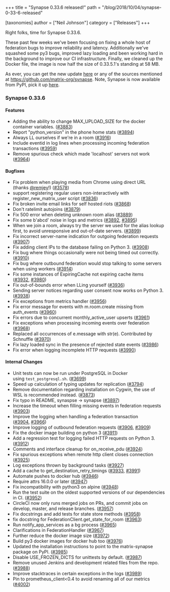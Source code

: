 +++
title = "Synapse 0.33.6 released!"
path = "/blog/2018/10/04/synapse-0-33-6-released"

[taxonomies]
author = ["Neil Johnson"]
category = ["Releases"]
+++

Right folks, time for Synapse 0.33.6.

These past few weeks we've been focusing on fixing a whole host of federation bugs to improve reliability and latency. Additionally we've squashed some py3 bugs, improved lazy loading and been working hard in the background to improve our CI infrastructure. Finally, we cleaned up the Docker file, the image is now half the size of 0.33.5.1's standing at 58 MB.

As ever, you can get the new update <a href="https://github.com/matrix-org/synapse/releases/tag/v0.33.6">here</a> or any of the sources mentioned at <a href="https://github.com/matrix-org/synapse">https://github.com/matrix-org/synapse</a>. Note, Synapse is now available from PyPI, pick it up <a href="https://pypi.org/project/matrix-synapse/">here</a>.

<h3>Synapse 0.33.6</h3>
<h4>Features</h4>
<ul>
 	<li>Adding the ability to change MAX_UPLOAD_SIZE for the docker container variables. (<a href="https://github.com/matrix-org/synapse/issues/3883">#3883</a>)</li>
 	<li>Report "python_version" in the phone home stats (<a href="https://github.com/matrix-org/synapse/issues/3894">#3894</a>)</li>
 	<li>Always LL ourselves if we're in a room (<a href="https://github.com/matrix-org/synapse/issues/3916">#3916</a>)</li>
 	<li>Include eventid in log lines when processing incoming federation transactions (<a href="https://github.com/matrix-org/synapse/issues/3959">#3959</a>)</li>
 	<li>Remove spurious check which made 'localhost' servers not work (<a href="https://github.com/matrix-org/synapse/issues/3964">#3964</a>)</li>
</ul>
<h4>Bugfixes</h4>
<ul>
 	<li>Fix problem when playing media from Chrome using direct URL (thanks <a class="user-mention" href="https://github.com/remjey" data-hovercard-type="user" data-hovercard-url="/hovercards?user_id=13684203" data-octo-click="hovercard-link-click" data-octo-dimensions="link_type:self" aria-describedby="hovercard-aria-description">@remjey</a>!) (<a href="https://github.com/matrix-org/synapse/issues/3578">#3578</a>)</li>
 	<li>support registering regular users non-interactively with register_new_matrix_user script (<a href="https://github.com/matrix-org/synapse/issues/3836">#3836</a>)</li>
 	<li>Fix broken invite email links for self hosted riots (<a href="https://github.com/matrix-org/synapse/issues/3868">#3868</a>)</li>
 	<li>Don't ratelimit autojoins (<a href="https://github.com/matrix-org/synapse/issues/3879">#3879</a>)</li>
 	<li>Fix 500 error when deleting unknown room alias (<a href="https://github.com/matrix-org/synapse/issues/3889">#3889</a>)</li>
 	<li>Fix some b'abcd' noise in logs and metrics (<a href="https://github.com/matrix-org/synapse/issues/3892">#3892</a>, <a href="https://github.com/matrix-org/synapse/issues/3895">#3895</a>)</li>
 	<li>When we join a room, always try the server we used for the alias lookup first, to avoid unresponsive and out-of-date servers. (<a href="https://github.com/matrix-org/synapse/issues/3899">#3899</a>)</li>
 	<li>Fix incorrect server-name indication for outgoing federation requests (<a href="https://github.com/matrix-org/synapse/issues/3907">#3907</a>)</li>
 	<li>Fix adding client IPs to the database failing on Python 3. (<a href="https://github.com/matrix-org/synapse/issues/3908">#3908</a>)</li>
 	<li>Fix bug where things occasionally were not being timed out correctly. (<a href="https://github.com/matrix-org/synapse/issues/3910">#3910</a>)</li>
 	<li>Fix bug where outbound federation would stop talking to some servers when using workers (<a href="https://github.com/matrix-org/synapse/issues/3914">#3914</a>)</li>
 	<li>Fix some instances of ExpiringCache not expiring cache items (<a href="https://github.com/matrix-org/synapse/issues/3932">#3932</a>, <a href="https://github.com/matrix-org/synapse/issues/3980">#3980</a>)</li>
 	<li>Fix out-of-bounds error when LLing yourself (<a href="https://github.com/matrix-org/synapse/issues/3936">#3936</a>)</li>
 	<li>Sending server notices regarding user consent now works on Python 3. (<a href="https://github.com/matrix-org/synapse/issues/3938">#3938</a>)</li>
 	<li>Fix exceptions from metrics handler (<a href="https://github.com/matrix-org/synapse/issues/3956">#3956</a>)</li>
 	<li>Fix error message for events with m.room.create missing from auth_events (<a href="https://github.com/matrix-org/synapse/issues/3960">#3960</a>)</li>
 	<li>Fix errors due to concurrent monthly_active_user upserts (<a href="https://github.com/matrix-org/synapse/issues/3961">#3961</a>)</li>
 	<li>Fix exceptions when processing incoming events over federation (<a href="https://github.com/matrix-org/synapse/issues/3968">#3968</a>)</li>
 	<li>Replaced all occurrences of e.message with str(e). Contributed by Schnuffle (<a href="https://github.com/matrix-org/synapse/issues/3970">#3970</a>)</li>
 	<li>Fix lazy loaded sync in the presence of rejected state events (<a href="https://github.com/matrix-org/synapse/issues/3986">#3986</a>)</li>
 	<li>Fix error when logging incomplete HTTP requests (<a href="https://github.com/matrix-org/synapse/issues/3990">#3990</a>)</li>
</ul>
<h4>Internal Changes</h4>
<ul>
 	<li>Unit tests can now be run under PostgreSQL in Docker using <code>test_postgresql.sh</code>. (<a href="https://github.com/matrix-org/synapse/issues/3699">#3699</a>)</li>
 	<li>Speed up calculation of typing updates for replication (<a href="https://github.com/matrix-org/synapse/issues/3794">#3794</a>)</li>
 	<li>Remove documentation regarding installation on Cygwin, the use of WSL is recommended instead. (<a href="https://github.com/matrix-org/synapse/issues/3873">#3873</a>)</li>
 	<li>Fix typo in README, synaspse -&gt; synapse (<a href="https://github.com/matrix-org/synapse/issues/3897">#3897</a>)</li>
 	<li>Increase the timeout when filling missing events in federation requests (<a href="https://github.com/matrix-org/synapse/issues/3903">#3903</a>)</li>
 	<li>Improve the logging when handling a federation transaction (<a href="https://github.com/matrix-org/synapse/issues/3904">#3904</a>, <a href="https://github.com/matrix-org/synapse/issues/3966">#3966</a>)</li>
 	<li>Improve logging of outbound federation requests (<a href="https://github.com/matrix-org/synapse/issues/3906">#3906</a>, <a href="https://github.com/matrix-org/synapse/issues/3909">#3909</a>)</li>
 	<li>Fix the docker image building on python 3 (<a href="https://github.com/matrix-org/synapse/issues/3911">#3911</a>)</li>
 	<li>Add a regression test for logging failed HTTP requests on Python 3. (<a href="https://github.com/matrix-org/synapse/issues/3912">#3912</a>)</li>
 	<li>Comments and interface cleanup for on_receive_pdu (<a href="https://github.com/matrix-org/synapse/issues/3924">#3924</a>)</li>
 	<li>Fix spurious exceptions when remote http client closes connection (<a href="https://github.com/matrix-org/synapse/issues/3925">#3925</a>)</li>
 	<li>Log exceptions thrown by background tasks (<a href="https://github.com/matrix-org/synapse/issues/3927">#3927</a>)</li>
 	<li>Add a cache to get_destination_retry_timings (<a href="https://github.com/matrix-org/synapse/issues/3933">#3933</a>, <a href="https://github.com/matrix-org/synapse/issues/3991">#3991</a>)</li>
 	<li>Automate pushes to docker hub (<a href="https://github.com/matrix-org/synapse/issues/3946">#3946</a>)</li>
 	<li>Require attrs 16.0.0 or later (<a href="https://github.com/matrix-org/synapse/issues/3947">#3947</a>)</li>
 	<li>Fix incompatibility with python3 on alpine (<a href="https://github.com/matrix-org/synapse/issues/3948">#3948</a>)</li>
 	<li>Run the test suite on the oldest supported versions of our dependencies in CI. (<a href="https://github.com/matrix-org/synapse/issues/3952">#3952</a>)</li>
 	<li>CircleCI now only runs merged jobs on PRs, and commit jobs on develop, master, and release branches. (<a href="https://github.com/matrix-org/synapse/issues/3957">#3957</a>)</li>
 	<li>Fix docstrings and add tests for state store methods (<a href="https://github.com/matrix-org/synapse/issues/3958">#3958</a>)</li>
 	<li>fix docstring for FederationClient.get_state_for_room (<a href="https://github.com/matrix-org/synapse/issues/3963">#3963</a>)</li>
 	<li>Run notify_app_services as a bg process (<a href="https://github.com/matrix-org/synapse/issues/3965">#3965</a>)</li>
 	<li>Clarifications in FederationHandler (<a href="https://github.com/matrix-org/synapse/issues/3967">#3967</a>)</li>
 	<li>Further reduce the docker image size (<a href="https://github.com/matrix-org/synapse/issues/3972">#3972</a>)</li>
 	<li>Build py3 docker images for docker hub too (<a href="https://github.com/matrix-org/synapse/issues/3976">#3976</a>)</li>
 	<li>Updated the installation instructions to point to the matrix-synapse package on PyPI. (<a href="https://github.com/matrix-org/synapse/issues/3985">#3985</a>)</li>
 	<li>Disable USE_FROZEN_DICTS for unittests by default. (<a href="https://github.com/matrix-org/synapse/issues/3987">#3987</a>)</li>
 	<li>Remove unused Jenkins and development related files from the repo. (<a href="https://github.com/matrix-org/synapse/issues/3988">#3988</a>)</li>
 	<li>Improve stacktraces in certain exceptions in the logs (<a href="https://github.com/matrix-org/synapse/issues/3989">#3989</a>)</li>
 	<li>Pin to prometheus_client&lt;0.4 to avoid renaming all of our metrics (<a href="https://github.com/matrix-org/synapse/issues/4002">#4002</a>)</li>
</ul>
